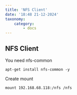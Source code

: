 ```yaml
---
title: 'NFS Client'
date: '18:48 21-12-2024'
taxonomy:
    category:
        - docs
---
```


## NFS Client

You need nfs-common

    apt-get install nfs-common -y

Create mount

    mount 192.168.68.118:/nfs /nfs